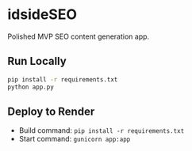 # idsideSEO

Polished MVP SEO content generation app.

## Run Locally

```bash
pip install -r requirements.txt
python app.py
```

## Deploy to Render

- Build command: `pip install -r requirements.txt`
- Start command: `gunicorn app:app`

